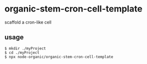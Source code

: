 # organic-stem-cron-cell-template

scaffold a cron-like cell

## usage

```
$ mkdir ./myProject
$ cd ./myProject
$ npx node-organic/organic-stem-cron-cell-template
```
